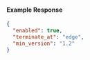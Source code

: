 <!-- Code generated for API Clients. DO NOT EDIT. -->
#### Example Response
```json
{
  "enabled": true,
  "terminate_at": "edge",
  "min_version": "1.2"
}